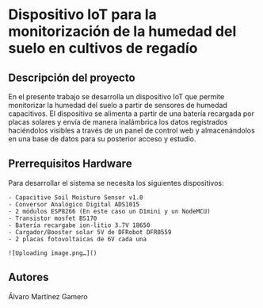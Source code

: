 # Dispositivo IoT para la monitorización de la humedad del suelo en cultivos de regadío

## Descripción del proyecto
En el presente trabajo se desarrolla un dispositivo IoT que permite monitorizar la humedad del suelo a partir de sensores de humedad capacitivos. El dispositivo se alimenta a partir de una batería recargada por placas solares y envía de manera inalámbrica los datos registrados haciéndolos visibles a través de un panel de control web y almacenándolos en una base de datos para su posterior acceso y estudio.

## Prerrequisitos Hardware
Para desarrollar el sistema se necesita los siguientes dispositivos:

    - Capacitive Soil Moisture Sensor v1.0
    - Conversor Analógico Digital ADS1015
    - 2 módulos ESP8266 (En este caso un D1mini y un NodeMCU)
    - Transistor mosfet BS170
    - Batería recargabe ion-litio 3.7V 18650
    - Cargador/Booster solar 5V de DFRobot DFR0559
    - 2 placas fotovoltaicas de 6V cada una
    
    ![Uploading image.png…]()

    
## Autores
Álvaro Martínez Gamero
